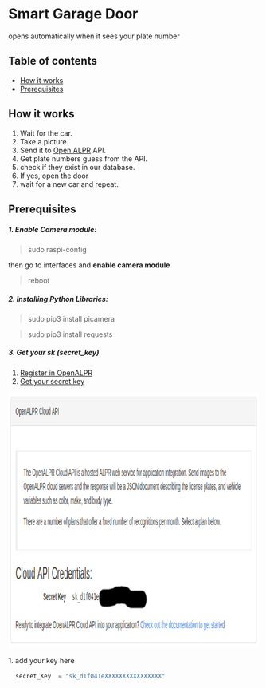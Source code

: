 # Smart Garage Door
opens automatically when it sees your plate number
<p></p>

## Table of contents  
- [How it works](#how-it-works)
- [Prerequisites](#prerequisites)

<p></p>

## How it works
1. Wait for the car.
1. Take a picture.
1. Send it to [Open ALPR](https://www.openalpr.com/) API.
1. Get plate numbers guess from the API.
1. check if they exist in our database.
1. If yes, open the door
1. wait for a new car and repeat.
<p></p>



## Prerequisites
##### 1. Enable Camera module:
> sudo raspi-config

then go to interfaces and __enable camera module__

> reboot

##### 2. Installing Python Libraries:
> sudo pip3 install picamera

> sudo pip3 install requests

##### 3. Get your sk (secret_key)
1. [Register in OpenALPR](https://cloud.openalpr.com/account/register)
1. [Get your secret key](https://cloud.openalpr.com/cloudapi/)
<p align="center">
  <img width="800" height="512" src="https://github.com/AlphaArslan/Smart_Garage_Door/blob/master/secret_key.png">
</p>
1. add your key here

```python
  secret_Key  = "sk_d1f041eXXXXXXXXXXXXXXXX"
```
